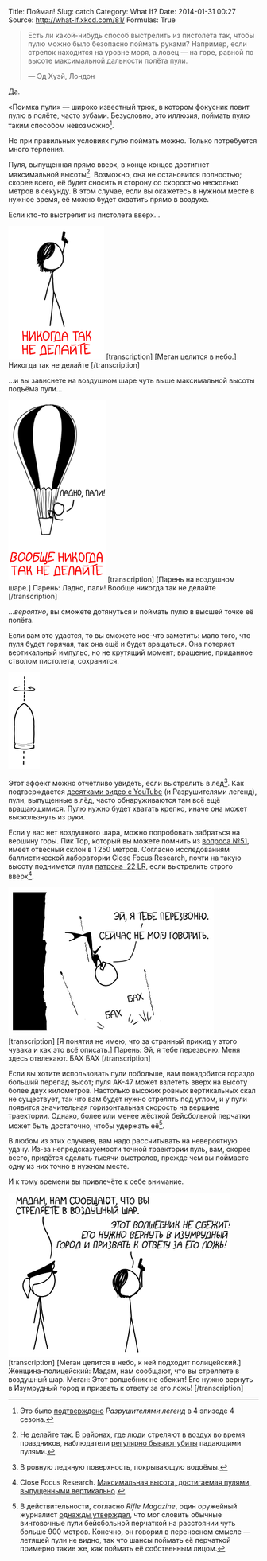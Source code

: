 Title: Поймал!
Slug: catch
Category: What If?
Date: 2014-01-31 00:27
Source: http://what-if.xkcd.com/81/
Formulas: True

> Есть ли какой-нибудь способ выстрелить из пистолета так, чтобы пулю можно было безопасно поймать руками? Например, если стрелок находится на уровне моря, а ловец — на горе, равной по высоте максимальной дальности полёта пули.
>
> — Эд Хуэй, Лондон

Да.

«Поимка пули» — широко известный трюк, в котором фокусник ловит пулю в полёте, часто зубами. Безусловно, это иллюзия, поймать пулю таким способом невозможно[^1].

Но при правильных условиях пулю поймать можно. Только потребуется много терпения.

Пуля, выпущенная прямо вверх, в конце концов достигнет максимальной высоты[^3]. Возможно, она не остановится полностью; скорее всего, её будет сносить в сторону со скоростью несколько метров в секунду. В этом случае, если вы окажетесь в нужном месте в нужное время, её можно будет схватить прямо в воздухе.

Если кто-то выстрелит из пистолета вверх…

![Спи спокойно, Луна.](/uploads/081-catch/catch_up_ru.png)
[transcription]
[Меган целится в небо.]
Никогда так не делайте
[/transcription]

…и вы зависнете на воздушном шаре чуть выше максимальной высоты подъёма пули…

![Хммм. На каждую словленную пулю мне нужно будет сбрасывать маленький мешочек с песком.](/uploads/081-catch/catch_balloon_ru.png)
[transcription]
[Парень на воздушном шаре.]
Парень: Ладно, пали!
Вообще никогда так не делайте
[/transcription]

…_вероятно_, вы сможете дотянуться и поймать пулю в высшей точке её полёта.

Если вам это удастся, то вы сможете кое-что заметить: мало того, что пуля будет горячая, так она ещё и будет вращаться. Она потеряет вертикальный импульс, но не крутящий момент; вращение, приданное стволом пистолета, сохранится.

![(Мы в северном полушарии.)](/uploads/081-catch/catch_spin.png)

Этот эффект можно отчётливо увидеть, если выстрелить в лёд[^4]. Как подтверждается [десятками видео с YouTube](https://www.youtube.com/results?search_query=bullet%20spinning%20ice) (и Разрушителями легенд), пули, выпущенные в лёд, часто обнаруживаются там всё ещё вращающимися. Пулю нужно будет хватать крепко, иначе она может выскользнуть из руки.

Если у вас нет воздушного шара, можно попробовать забраться на вершину горы. Пик Тор, который вы можете помнить из [вопроса №51](http://chtoes.li/page/free-fall), имеет отвесный склон в 1&thinsp;250 метров. Согласно исследованиям баллистической лаборатории Close Focus Research, почти на такую высоту поднимется пуля [патрона .22 LR](http://ru.wikipedia.org/wiki/.22_Long_Rifle), если выстрелить строго вверх[^5].

![А, не бери в голову. Стрелявшие просто упали в полную сахарной ваты яму.](/uploads/081-catch/catch_thor_ru.png)
[transcription]
[Я понятия не имею, что за странный прикид у этого чувака и как это всё описать.]
Парень: Эй, я тебе перезвоню. Меня здесь отвлекают.
БАХ БАХ
[/transcription]

Если вы хотите использовать пули побольше, вам понадобится гораздо больший перепад высот; пуля AK-47 может взлететь вверх на высоту более двух километров. Настолько высоких ровных вертикальных скал не существует, так что вам будет нужно стрелять под углом, и у пули появится значительная горизонтальная скорость на вершине траектории. Однако, более или менее жёсткой бейсбольной перчатки может быть достаточно, чтобы удержать её[^6].

В любом из этих случаев, вам надо рассчитывать на невероятную удачу. Из-за непредсказуемости точной траектории пуль, вам, скорее всего, придётся сделать тысячи выстрелов, прежде чем вы поймаете одну из них точно в нужном месте.

И к тому времени вы привлечёте к себе внимание.

![Он дал Страшиле учёную степень, которая оказалась АБСОЛЮТНО БЕСПОЛЕЗНОЙ при поиске работы!](/uploads/081-catch/catch_oz_ru.png)
[transcription]
[Меган целится в небо, к ней подходит полицейский.]
Женщина-полицейский: Мадам, нам сообщают, что вы стреляете в воздушный шар.
Меган: Этот волшебник не сбежит! Его нужно вернуть в Изумрудный город и призвать к ответу за его ложь!
[/transcription]

[^1]: Это было [подтверждено](http://www.discovery.com/tv-shows/mythbusters/mythbusters-database/catch-bullet-teeth.htm) _Разрушителями легенд_ в 4 эпизоде 4 сезона.

[^2]: Хотелось бы напомнить всем: не смотря на то, что я иногда пишу об интересной физике пуль, я не специалист по безопасности огнестрельного оружия. Я вырос в [квакерской семье](http://ru.wikipedia.org/wiki/Квакеры); я никогда не держал в руках пистолета и тем более не стрелял из него.

[^3]: Не делайте так. В районах, где люди стреляют в воздух во время праздников, наблюдатели [регулярно бывают убиты](http://www.cdc.gov/mmwr/PDF/wk/mm5350.pdf) падающими пулями.

[^4]: В ровную ледяную поверхность, покрывающую водоёмы.

[^5]: Close Focus Research. [Максимальная высота, достигаемая пулями, выпущенными вертикально](http://www.closefocusresearch.com/maximum-altitude-bullets-fired-vertically).

[^6]: В действительности, согласно _Rifle Magazine_, один оружейный журналист [однажды утверждал](https://www.riflemagazine.com/magazine/article.cfm?magid=78&tocid=1094), что мог словить обычные винтовочные пули бейсбольной перчаткой на расстоянии чуть больше 900 метров. Конечно, он говорил в переносном смысле — летящей пули не видно, так что шансы поймать её перчаткой примерно такие же, как поймать её собственным лицом.
